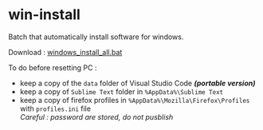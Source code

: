 # win-install

Batch that automatically install software for windows.

Download : [windows_install_all.bat](windows_install_all.bat%raw=true)

To do before resetting PC :
- keep a copy of the `data` folder of Visual Studio Code ***(portable version)***
- keep a copy of `Sublime Text` folder in `%AppData%\Sublime Text`
- keep a copy of firefox profiles in `%AppData%\Mozilla\Firefox\Profiles` with `profiles.ini` file  
  *Careful : password are stored, do not pusblish*
